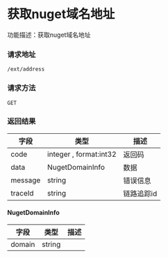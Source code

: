 # 获取nuget域名地址
功能描述：获取nuget域名地址

### 请求地址
```
/ext/address
```

### 请求方法
`GET`




### 返回结果
| 字段 | 类型 | 描述 |
| -------- | -------- | -------- |
| code     | integer , format:int32  | 返回码 |
| data     | NugetDomainInfo   | 数据 |
| message     | string   | 错误信息 |
| traceId     | string   | 链路追踪id |
#### NugetDomainInfo
| 字段 | 类型 | 描述 |
| -------- | -------- | -------- |
| domain     | string   |  |

